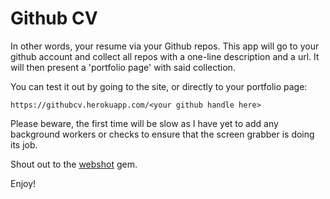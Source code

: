 # Github CV

In other words, your resume via your Github repos. This app will go to your github account and collect all repos with a one-line description and a url. It will then present a 'portfolio page' with said collection.

You can test it out by going to the site, or directly to your portfolio page:

`https://githubcv.herokuapp.com/<your github handle here>`

Please beware, the first time will be slow as I have yet to add any background workers or checks to ensure that the screen grabber is doing its job.

Shout out to the [webshot](https://github.com/vitalie/webshot) gem.

Enjoy!
